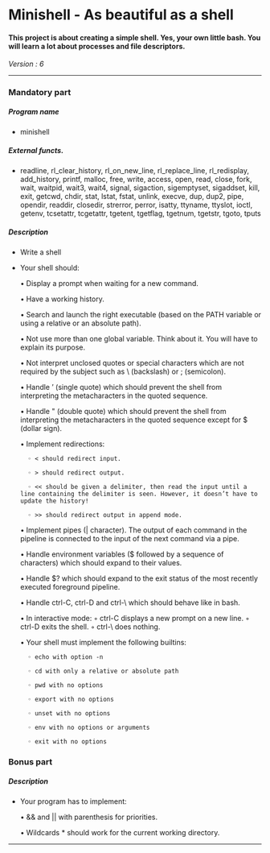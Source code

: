 # Minishell - As beautiful as a shell
#### This project is about creating a simple shell. Yes, your own little bash. You will learn a lot about processes and file descriptors.

*Version : 6*

---

### Mandatory part
##### Program name
* minishell
##### External functs. 
* readline, rl_clear_history, rl_on_new_line,
rl_replace_line, rl_redisplay, add_history,
printf, malloc, free, write, access, open, read,
close, fork, wait, waitpid, wait3, wait4, signal,
sigaction, sigemptyset, sigaddset, kill, exit,
getcwd, chdir, stat, lstat, fstat, unlink, execve,
dup, dup2, pipe, opendir, readdir, closedir,
strerror, perror, isatty, ttyname, ttyslot, ioctl,
getenv, tcsetattr, tcgetattr, tgetent, tgetflag,
tgetnum, tgetstr, tgoto, tputs
##### Description
* Write a shell

* Your shell should:
  
	• Display a prompt when waiting for a new command.
	
	• Have a working history.
	
	• Search and launch the right executable (based on the PATH variable or using a relative or an absolute path).
	
	• Not use more than one global variable. Think about it. You will have to explain its purpose.
	
	• Not interpret unclosed quotes or special characters which are not required by the subject such as \ (backslash) or ; (semicolon).
	
	• Handle ’ (single quote) which should prevent the shell from interpreting the metacharacters in the quoted sequence.
	
	• Handle " (double quote) which should prevent the shell from interpreting the metacharacters in the quoted sequence except for $ (dollar sign).
	
	• Implement redirections:
		
		◦ < should redirect input.
		
		◦ > should redirect output.
		
		◦ << should be given a delimiter, then read the input until a line containing the delimiter is seen. However, it doesn’t have to update the history!
		
		◦ >> should redirect output in append mode.
	
	• Implement pipes (| character). The output of each command in the pipeline is connected to the input of the next command via a pipe.
	
	• Handle environment variables ($ followed by a sequence of characters) which should expand to their values.
	
	• Handle $? which should expand to the exit status of the most recently executed foreground pipeline.
	
	• Handle ctrl-C, ctrl-D and ctrl-\ which should behave like in bash.
	
	• In interactive mode:
		◦ ctrl-C displays a new prompt on a new line.
		◦ ctrl-D exits the shell.
		◦ ctrl-\ does nothing.
	
	• Your shell must implement the following builtins:

		◦ echo with option -n
		
		◦ cd with only a relative or absolute path
		
		◦ pwd with no options
		
		◦ export with no options
		
		◦ unset with no options
		
		◦ env with no options or arguments
		
		◦ exit with no options

### Bonus part
##### Description
* Your program has to implement:
	
	• && and || with parenthesis for priorities.
	
	• Wildcards * should work for the current working directory.
---

